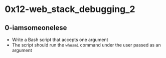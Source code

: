# 0x12-web_stack_debugging_2

## 0-iamsomeonelese
- Write a Bash script that accepts one argument
- The script should run the `whoami` command under the user passed as an argument
